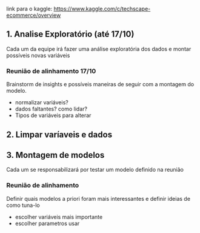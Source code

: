 
link para o kaggle: https://www.kaggle.com/c/techscape-ecommerce/overview

## 1. Analise Exploratório (até 17/10)
  Cada um da equipe irá fazer uma análise exploratória dos dados e montar possíveis novas variáveis
  
### Reunião de alinhamento 17/10
  Brainstorm de insights e possíveis maneiras de seguir com a montagem do modelo.
  - normalizar variáveis?
  - dados faltantes? como lidar?
  - Tipos de variáveis para alterar
  
## 2. Limpar varíaveis e dados

## 3. Montagem de modelos 
  Cada um se responsabilizará por testar um modelo definido na reunião
  
### Reunião de alinhamento 
  Definir quais modelos a priori foram mais interessantes e definir ideias de como tuna-lo 
  - escolher variáveis mais importante
  - escolher parametros usar
 
